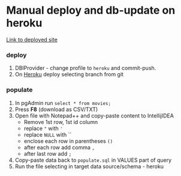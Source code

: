 # Manual deploy and db-update on heroku

[Link to deployed site](http://bit.ly/g-movie)

### deploy
1. DBIProvider - change profile to `heroku` and commit-push.
1. On [Heroku](https://dashboard.heroku.com/apps) deploy selecting branch from git

### populate
1. In pgAdmin run `select * from movies;`
1. Press **F8** (download as CSV/TXT)
1. Open file with Notepad++ and copy-paste content to IntellijIDEA
   - Remove 1st row, 1st id column
   - replace `"` with `'`
   - replace `NULL` with ``
   - enclose each row in parentheses `()`
   - after each row add comma `,`
   - after last row add `;`
1. Copy-paste data back to `populate.sql` in VALUES part of query
1. Run the file selecting in target data source/schema - heroku
